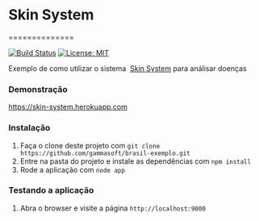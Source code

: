 # Skin System
==============


[![Build Status](https://travis-ci.org/augustoberwaldt/diseases-recognition.svg?branch=master)](https://travis-ci.org/augustoberwaldt/diseases-recognition)
[![License: MIT](https://img.shields.io/badge/License-MIT-yellow.svg)](https://opensource.org/licenses/MIT)



Exemplo de como utilizar o sistema  [Skin System](https://github.com/augustoberwaldt/diseases-recognition/) para análisar doenças
### Demonstração

https://skin-system.herokuapp.com

### Instalação

1. Faça o clone deste projeto com `git clone https://github.com/gammasoft/brasil-exemplo.git`
2. Entre na pasta do projeto e instale as dependências com `npm install`
3. Rode a aplicação com `node app`


### Testando a aplicação

1. Abra o browser e visite a página `http://localhost:9000`





